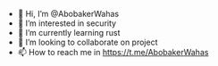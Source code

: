 - 👋 Hi, I’m @AbobakerWahas
- 👀 I’m interested in security
- 🌱 I’m currently learning rust
- 💞️ I’m looking to collaborate on project
- 📫 How to reach me in https://t.me/AbobakerWahas

<!---
AbobakerWahas1/AbobakerWahas1 is a ✨ special ✨ repository because its `README.md` (this file) appears on your GitHub profile.
You can click the Preview link to take a look at your changes.
--->
